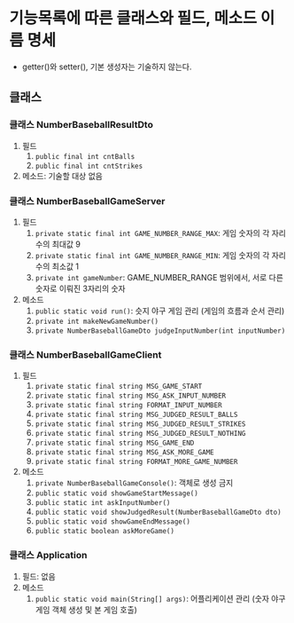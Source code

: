 # 기능목록에 따른 클래스와 필드, 메소드 이름 명세

- getter()와 setter(), 기본 생성자는 기술하지 않는다.

## 클래스

### 클래스 NumberBaseballResultDto

1. 필드
    1. `public final int cntBalls`
    2. `public final int cntStrikes`
2. 메소드: 기술할 대상 없음

### 클래스 NumberBaseballGameServer

1. 필드
    1. `private static final int GAME_NUMBER_RANGE_MAX`: 게임 숫자의 각 자리 수의 최대값 9
    2. `private static final int GAME_NUMBER_RANGE_MIN`: 게임 숫자의 각 자리 수의 최소값 1
    3. `private int gameNumber`: GAME_NUMBER_RANGE 범위에서, 서로 다른 숫자로 이뤄진 3자리의 숫자
2. 메소드
    1. `public static void run()`: 슷지 야구 게임 관리 (게임의 흐름과 순서 관리)
    2. `private int makeNewGameNumber()`
    3. `private NumberBaseballGameDto judgeInputNumber(int inputNumber)`

### 클래스 NumberBaseballGameClient

1. 필드
    1. `private static final string MSG_GAME_START`
    2. `private static final string MSG_ASK_INPUT_NUMBER`
    3. `private static final string FORMAT_INPUT_NUMBER`
    4. `private static final string MSG_JUDGED_RESULT_BALLS`
    5. `private static final string MSG_JUDGED_RESULT_STRIKES`
    6. `private static final string MSG_JUDGED_RESULT_NOTHING`
    7. `private static final string MSG_GAME_END`
    8. `private static final string MSG_ASK_MORE_GAME`
    9. `private static final string FORMAT_MORE_GAME_NUMBER`
2. 메소드
    1. `private NumberBaseballGameConsole()`: 객체로 생성 금지
    2. `public static void showGameStartMessage()`
    3. `public static int askInputNumber()`
    4. `public static void showJudgedResult(NumberBaseballGameDto dto)`
    5. `public static void showGameEndMessage()`
    6. `public static boolean askMoreGame()`

### 클래스 Application

1. 필드: 없음
2. 메소드
    1. `public static void main(String[] args)`: 어플리케이션 관리 (숫자 야구 게임 객체 생성 및 본 게임 호출)
